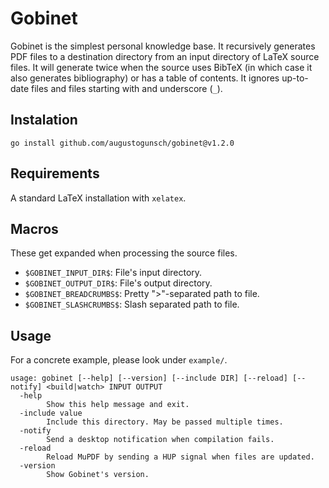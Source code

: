 # Gobinet
Gobinet is the simplest personal knowledge base. It recursively generates PDF
files to a destination directory from an input directory of LaTeX source files.
It will generate twice when the source uses BibTeX (in which case it also
generates bibliography) or has a table of contents. It ignores up-to-date
files and files starting with and underscore (`_`).

## Instalation
```
go install github.com/augustogunsch/gobinet@v1.2.0
```

## Requirements
A standard LaTeX installation with `xelatex`.

## Macros
These get expanded when processing the source files.
 - `$GOBINET_INPUT_DIR$`: File's input directory.
 - `$GOBINET_OUTPUT_DIR$`: File's output directory.
 - `$GOBINET_BREADCRUMBS$`: Pretty ">"-separated path to file.
 - `$GOBINET_SLASHCRUMBS$`: Slash separated path to file.

## Usage
For a concrete example, please look under `example/`.
```
usage: gobinet [--help] [--version] [--include DIR] [--reload] [--notify] <build|watch> INPUT OUTPUT
  -help
    	Show this help message and exit.
  -include value
    	Include this directory. May be passed multiple times.
  -notify
    	Send a desktop notification when compilation fails.
  -reload
    	Reload MuPDF by sending a HUP signal when files are updated.
  -version
    	Show Gobinet's version.
```
